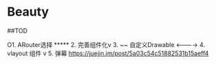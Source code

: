 # Beauty

##TOD




O1. ARouter选择 *****
      2. 完善组件化v
      3. ~~ 自定义Drawable <---->
      4. vlayout 组件 v
      5. 弹幕 https://juejin.im/post/5a03c54c51882531b15aeff4


